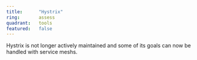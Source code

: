```yaml
---
title:      "Hystrix"
ring:       assess
quadrant:   tools
featured:   false
---
```


Hystrix is not longer actively maintained and some of its goals can now be handled with service meshs.